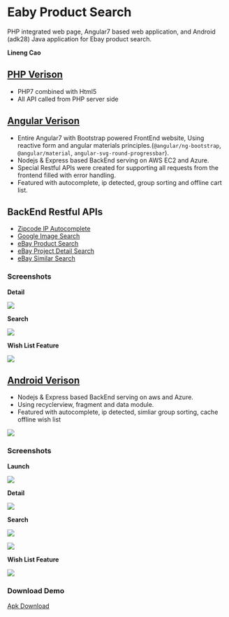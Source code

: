 # Eaby Product Search
PHP integrated web page, Angular7 based web application, and Android (adk28) Java application for Ebay product search.

__Lineng Cao__

## [PHP Verison](http://vince-amazing-php.us-west-1.elasticbeanstalk.com/)
- PHP7 combined with Html5
- All API called from PHP server side

## [Angular Verison](http://vince-amazing.us-west-1.elasticbeanstalk.com/search-product/)
- Entire Angular7 with Bootstrap powered FrontEnd website, Using reactive form and angular materials principles.(`@angular/ng-bootstrap`, `@angular/material`, `angular-svg-round-progressbar`).
- Nodejs & Express based BackEnd serving on AWS EC2 and Azure.
- Special Restful APIs were created for supporting all requests from the frontend filled with error handling.
- Featured with autocomplete, ip detected, group sorting and offline cart list.

## BackEnd Restful APIs
- [Zipcode IP Autocomplete](http://vince-amazing.us-west-1.elasticbeanstalk.com/api/ip-json/?startsWith=900)
- [Google Image Search](http://vince-amazing.us-west-1.elasticbeanstalk.com/api/google-img?v=1&productTitle=iphone)
- [eBay Product Search](http://vince-amazing.us-west-1.elasticbeanstalk.com/api/search/?keyword=iphone&buyerPostalCode=90007&MaxDistance=100&FreeShippingOnly=true&LocalPickupOnly=true)
- [eBay Project Detail Search](http://vince-amazing.us-west-1.elasticbeanstalk.com/api/item-detail/?itemId=283622107255)
- [eBay Similar Search](http://vince-amazing.us-west-1.elasticbeanstalk.com/api/similar/?itemId=283622107255)

### Screenshots
__Detail__

![](./screenshots/angular/detail-opt.gif)

__Search__

![](./screenshots/angular/search-opt.gif)

__Wish List Feature__

![](./screenshots/angular/wish-opt.gif)

## [Android Verison](https://github.com/vincecao/Eaby-Product-Search/raw/master/AndroidVer/apk/product-search-debug-v1.apk)
- Nodejs & Express based BackEnd serving on aws and Azure.
- Using recyclerview, fragment and data module.
- Featured with autocomplete, ip detected, simliar group sorting, cache offline wish list

![](https://i.imgur.com/ugxeANX.jpg)

### Screenshots
__Launch__

![](./screenshots/android/launch-opt.gif)

__Detail__

![](./screenshots/android/detail-opt.gif)

__Search__

![](./screenshots/android/search-opt.gif)

![](./screenshots/android/search2-opt.gif)

__Wish List Feature__

![](./screenshots/android/wish_list-opt.gif)

### Download Demo
[Apk Download](https://github.com/vincecao/Eaby-Product-Search/raw/master/AndroidVer/apk/product-search-debug-v1.apk)

